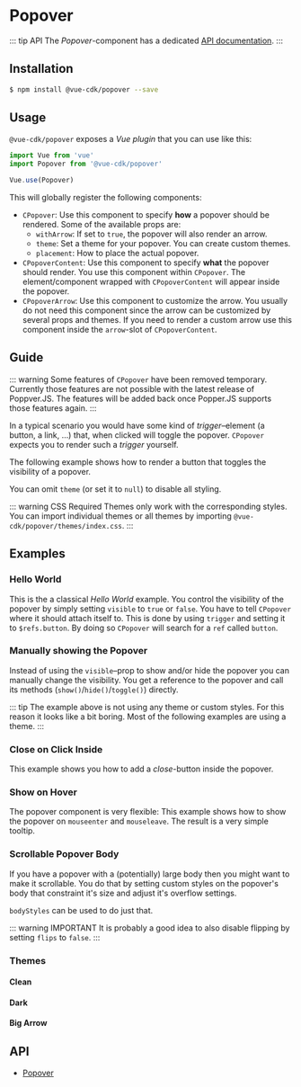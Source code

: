 # Popover

::: tip API
The *Popover*-component has a dedicated [API documentation](./../../api/popover).
:::

## Installation
``` sh
$ npm install @vue-cdk/popover --save
```

## Usage
`@vue-cdk/popover` exposes a *Vue plugin* that you can use like this:

``` js
import Vue from 'vue'
import Popover from '@vue-cdk/popover'

Vue.use(Popover)
```

This will globally register the following components:
- `CPopover`: Use this component to specify **how** a popover should be rendered. Some of the available props are:
  - `withArrow`: If set to `true`, the popover will also render an arrow.
  - `theme`: Set a theme for your popover. You can create custom themes.
  - `placement`: How to place the actual popover.
- `CPopoverContent`: Use this component to specify **what** the popover should render. You use this component within `CPopover`. The element/component wrapped with `CPopoverContent` will appear inside the popover.
- `CPopoverArrow`: Use this component to customize the arrow. You usually do not need this component since the arrow can be customized by several props and themes. If you need to render a custom arrow use this component inside the `arrow`-slot of `CPopoverContent`.

## Guide

::: warning
Some features of `CPopover` have been removed temporary. Currently those features are not possible with the latest release of Poppver.JS. The features will be added back once Popper.JS supports those features again.
:::

In a typical scenario you would have some kind of *trigger*–element (a button, a link, …) that, when clicked will toggle the popover. `CPopover` expects you to render such a *trigger* yourself.

The following example shows how to render a button that toggles the visibility of a popover.

<Demo for="popover/prop" />

You can omit `theme` (or set it to `null`) to disable all styling.

::: warning CSS Required
Themes only work with the corresponding styles. You can import individual themes or all themes by importing `@vue-cdk/popover/themes/index.css`.
:::

## Examples

### Hello World

This is the a classical *Hello World* example. You control the visibility of the popover by simply setting `visible` to `true` or `false`. You have to tell `CPopover` where it should attach itself to. This is done by using `trigger` and setting it to `$refs.button`. By doing so `CPopover` will search for a `ref` called `button`.

<Demo for="popover/prop" />


### Manually showing the Popover
Instead of using the `visible`–prop to show and/or hide the popover you can manually change the visibility. You get a reference to the popover and call its methods (`show()`/`hide()`/`toggle()`) directly.

<Demo for="popover/hello-world" />

::: tip
The example above is not using any theme or custom styles. For this reason it looks like a bit boring. Most of the following examples are using a theme.
:::

### Close on Click Inside

This example shows you how to add a *close*-button inside the popover.

<Demo for="popover/click-inside" />

### Show on Hover

The popover component is very flexible: This example shows how to show the popover on `mouseenter` and `mouseleave`. The result is a very simple tooltip.

<Demo for="popover/custom-trigger" />

### Scrollable Popover Body

If you have a popover with a (potentially) large body then you might want to make it scrollable. You do that by setting custom styles on the popover's body that constraint it's size and adjust it's overflow settings.

`bodyStyles` can be used to do just that.

::: warning IMPORTANT
It is probably a good idea to also disable flipping by setting `flips` to `false`.
:::

<Demo for="popover/scrollable-body" />

### Themes

#### Clean
<Demo for="popover/theme/clean" />

#### Dark
<Demo for="popover/theme/dark" />

#### Big Arrow
<Demo for="popover/theme/big-arrow" />

## API
- [Popover](./../../api/popover)
